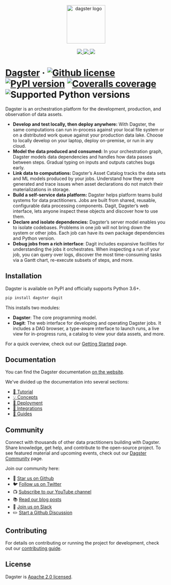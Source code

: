 <p align="center">
  <a target="_blank" href="https://dagster.io">
    <picture>
        <source media="(prefers-color-scheme: dark)" srcset="https://raw.githubusercontent.com/dagster-io/dagster/master/.github/dagster-logo-dark.svg">
        <img alt="dagster logo" src="https://raw.githubusercontent.com/dagster-io/dagster/master/.github/dagster-logo-light.svg" width="auto" height="120">
    </picture>
  </a>
  <br /><br />
  <a target="_blank" href="https://twitter.com/dagsterio">
    <img src="https://img.shields.io/twitter/follow/dagsterio?labelColor=4F43DD&color=163B36&logo=twitter&style=flat">
  </a>
  <a target="_blank" href="https://dagster.io/slack">
    <img src="https://dagster-slackin.herokuapp.com/badge.svg?bg=163B36">
  </a>
  <a target="_blank" href="https://github.com/dagster-io/dagster">
    <img src="https://img.shields.io/github/stars/dagster-io/dagster?labelColor=4F43DD&color=163B36&logo=github">
  </a>
</p>

# [Dagster](https://dagster.io/) &middot; [![Github license](https://img.shields.io/badge/License-Apache_2.0-blue.svg?label=license&labelColor=4F43DD&color=163B36)](https://github.com/dagster-io/dagster/blob/master/LICENSE) [![PyPI version](https://img.shields.io/pypi/v/dagster?labelColor=4F43DD&color=163B36)](https://pypi.org/project/dagster/) [![Coveralls coverage](https://img.shields.io/coveralls/github/dagster-io/dagster/master?labelColor=4F43DD&color=163B36)](https://coveralls.io/github/dagster-io/dagster?branch=master) ![Supported Python versions](https://img.shields.io/pypi/pyversions/dagster?labelColor=4F43DD&color=163B36)

Dagster is an orchestration platform for the development, production, and observation of data assets.

- **Develop and test locally, then deploy anywhere:** With Dagster, the same computations can run
in-process against your local file system or on a distributed work queue against your production
data lake. Choose to locally develop on your laptop, deploy on-premise, or run in any
cloud.
- **Model the data produced and consumed:** In your orchestration graph, Dagster models data
dependencies and handles how data passes between steps. Gradual typing on inputs and outputs catches
bugs early.
- **Link data to computations:** Dagster’s Asset Catalog tracks the data sets and ML models produced
by your jobs. Understand how they were generated and trace issues when asset declarations
do not match their materializations in storage.
- **Build a self-service data platform:** Dagster helps platform teams build systems for data
practitioners. Jobs are built from shared, reusable, configurable data processing components.
Dagit, Dagster’s web interface, lets anyone inspect these objects and discover how to use them.
- **Declare and isolate dependencies:** Dagster’s server model enables you to isolate codebases. Problems
in one job will not bring down the system or other jobs. Each job can have its own package
dependencies and Python version.
- **Debug jobs from a rich interface**: Dagit includes expansive facilities for understanding
the jobs it orchestrates. When inspecting a run of your job, you can query over logs, discover the
most time-consuming tasks via a Gantt chart, re-execute subsets of steps, and more.

## Installation

Dagster is available on PyPI and officially supports Python 3.6+.

```bash
pip install dagster dagit
```

This installs two modules:

- **Dagster**: The core programming model.
- **Dagit**: The web interface for developing and operating Dagster jobs. It includes a DAG browser,
a type-aware interface to launch runs, a live view for in-progress runs, a catalog to view your data
assets, and more.

For a quick overview, check out our [Getting Started](https://docs.dagster.io/getting-started) page.

## Documentation

You can find the Dagster documentation [on the website](https://docs.dagster.io).

We've divided up the documentation into several sections:

- [🌱 Tutorial](https://docs.dagster.io/tutorial/)
- [💡 Concepts](https://docs.dagster.io/concepts)
- [🚢 Deployment](https://docs.dagster.io/deployment)
- [🤝 Integrations](https://docs.dagster.io/integrations)
- [📖 Guides](https://docs.dagster.io/guides)

## Community

Connect with thousands of other data practitioners building with Dagster. Share knowledge, get help,
and contribute to the open-source project. To see featured material and upcoming events, check out
our [Dagster Community](https://dagster.io/community) page.

Join our community here:

- 🌟 [Star us on Github](https://github.com/dagster-io/dagster)
- 🐦 [Follow us on Twitter](https://twitter.com/dagsterio)
- 📺 [Subscribe to our YouTube channel](https://www.youtube.com/channel/UCfLnv9X8jyHTe6gJ4hVBo9Q)
- 📚 [Read our blog posts](https://dagster.io/blog)
- 👋 [Join us on Slack](https://dagster.io/slack)
- ✏️ [Start a Github Discussion](https://github.com/dagster-io/dagster/discussions)

## Contributing

For details on contributing or running the project for development, check out our [contributing
guide](https://docs.dagster.io/community/contributing/).

## License

Dagster is [Apache 2.0 licensed](https://github.com/dagster-io/dagster/blob/master/LICENSE).
